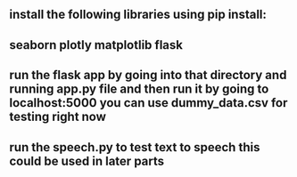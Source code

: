 ## install the following libraries using pip install:
## seaborn plotly matplotlib flask
## run the flask app by going into that directory and running app.py file and then run it by going to localhost:5000 you can use dummy_data.csv for testing right now
## run the speech.py to test text to speech this could be used in later parts

